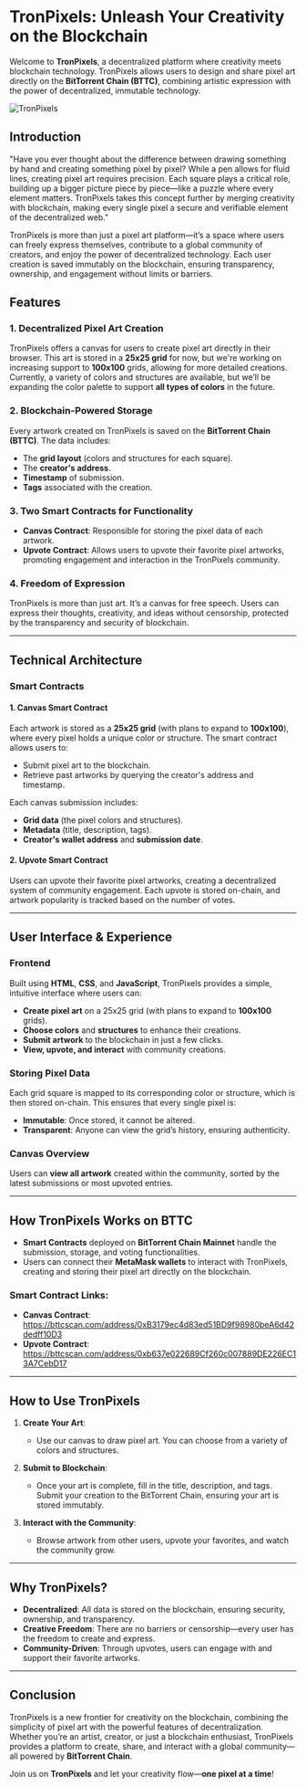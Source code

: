 # TronPixels: Unleash Your Creativity on the Blockchain

Welcome to **TronPixels**, a decentralized platform where creativity meets blockchain technology. TronPixels allows users to design and share pixel art directly on the **BitTorrent Chain (BTTC)**, combining artistic expression with the power of decentralized, immutable technology.

![TronPixels](https://github.com/user-attachments/assets/fd0715c7-180a-4b0f-8c7d-092a9aa9fca8)


## Introduction

"Have you ever thought about the difference between drawing something by hand and creating something pixel by pixel? While a pen allows for fluid lines, creating pixel art requires precision. Each square plays a critical role, building up a bigger picture piece by piece—like a puzzle where every element matters. TronPixels takes this concept further by merging creativity with blockchain, making every single pixel a secure and verifiable element of the decentralized web."

TronPixels is more than just a pixel art platform—it’s a space where users can freely express themselves, contribute to a global community of creators, and enjoy the power of decentralized technology. Each user creation is saved immutably on the blockchain, ensuring transparency, ownership, and engagement without limits or barriers.

## Features

### 1. Decentralized Pixel Art Creation
TronPixels offers a canvas for users to create pixel art directly in their browser. This art is stored in a **25x25 grid** for now, but we're working on increasing support to **100x100** grids, allowing for more detailed creations. Currently, a variety of colors and structures are available, but we’ll be expanding the color palette to support **all types of colors** in the future.

### 2. Blockchain-Powered Storage
Every artwork created on TronPixels is saved on the **BitTorrent Chain (BTTC)**. The data includes:
- The **grid layout** (colors and structures for each square).
- The **creator's address**.
- **Timestamp** of submission.
- **Tags** associated with the creation.

### 3. Two Smart Contracts for Functionality
- **Canvas Contract**: Responsible for storing the pixel data of each artwork.
- **Upvote Contract**: Allows users to upvote their favorite pixel artworks, promoting engagement and interaction in the TronPixels community.

### 4. Freedom of Expression
TronPixels is more than just art. It’s a canvas for free speech. Users can express their thoughts, creativity, and ideas without censorship, protected by the transparency and security of blockchain.

---

## Technical Architecture

### Smart Contracts

#### 1. Canvas Smart Contract
Each artwork is stored as a **25x25 grid** (with plans to expand to **100x100**), where every pixel holds a unique color or structure. The smart contract allows users to:
- Submit pixel art to the blockchain.
- Retrieve past artworks by querying the creator's address and timestamp.

Each canvas submission includes:
- **Grid data** (the pixel colors and structures).
- **Metadata** (title, description, tags).
- **Creator's wallet address** and **submission date**.

#### 2. Upvote Smart Contract
Users can upvote their favorite pixel artworks, creating a decentralized system of community engagement. Each upvote is stored on-chain, and artwork popularity is tracked based on the number of votes.

---

## User Interface & Experience

### Frontend
Built using **HTML**, **CSS**, and **JavaScript**, TronPixels provides a simple, intuitive interface where users can:
- **Create pixel art** on a 25x25 grid (with plans to expand to **100x100** grids).
- **Choose colors** and **structures** to enhance their creations.
- **Submit artwork** to the blockchain in just a few clicks.
- **View, upvote, and interact** with community creations.

### Storing Pixel Data
Each grid square is mapped to its corresponding color or structure, which is then stored on-chain. This ensures that every single pixel is:
- **Immutable**: Once stored, it cannot be altered.
- **Transparent**: Anyone can view the grid’s history, ensuring authenticity.

### Canvas Overview
Users can **view all artwork** created within the community, sorted by the latest submissions or most upvoted entries.

---

## How TronPixels Works on BTTC

- **Smart Contracts** deployed on **BitTorrent Chain Mainnet** handle the submission, storage, and voting functionalities.
- Users can connect their **MetaMask wallets** to interact with TronPixels, creating and storing their pixel art directly on the blockchain.

### Smart Contract Links:
- **Canvas Contract**: https://bttcscan.com/address/0xB3179ec4d83ed51BD9f98980beA6d42dedff10D3
- **Upvote Contract**: https://bttcscan.com/address/0xb637e022689Cf260c007889DE226EC13A7CebD17

---

## How to Use TronPixels

1. **Create Your Art**: 
   - Use our canvas to draw pixel art. You can choose from a variety of colors and structures.
   
2. **Submit to Blockchain**:
   - Once your art is complete, fill in the title, description, and tags. Submit your creation to the BitTorrent Chain, ensuring your art is stored immutably.
   
3. **Interact with the Community**:
   - Browse artwork from other users, upvote your favorites, and watch the community grow.

---

## Why TronPixels?

- **Decentralized**: All data is stored on the blockchain, ensuring security, ownership, and transparency.
- **Creative Freedom**: There are no barriers or censorship—every user has the freedom to create and express.
- **Community-Driven**: Through upvotes, users can engage with and support their favorite artworks.

---

## Conclusion

TronPixels is a new frontier for creativity on the blockchain, combining the simplicity of pixel art with the powerful features of decentralization. Whether you’re an artist, creator, or just a blockchain enthusiast, TronPixels provides a platform to create, share, and interact with a global community—all powered by **BitTorrent Chain**.

Join us on **TronPixels** and let your creativity flow—**one pixel at a time**!
